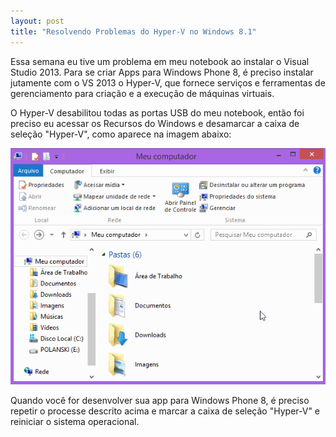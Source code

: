 ```yaml
---
layout: post
title: "Resolvendo Problemas do Hyper-V no Windows 8.1"
---
```


Essa semana eu tive um problema em meu notebook ao instalar o Visual Studio 2013. Para se criar Apps para Windows Phone 8, é preciso instalar jutamente com o VS 2013 o Hyper-V, que fornece serviços e ferramentas de gerenciamento para criação e a execução de máquinas virtuais.

O Hyper-V desabilitou todas as portas USB do meu notebook, então foi preciso eu acessar os Recursos do Windows e desamarcar a caixa de seleção "Hyper-V", como aparece na imagem abaixo:

![index page](/assets/images/posts/desabilitar-hyper-v.gif)

Quando você for desenvolver sua app para Windows Phone 8, é preciso repetir o processe descrito acima e marcar a caixa de seleção "Hyper-V" e reiniciar o sistema operacional.